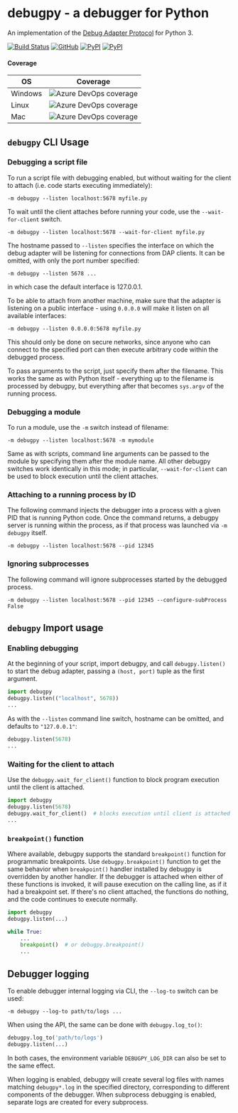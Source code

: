 # debugpy - a debugger for Python

An implementation of the [Debug Adapter Protocol](https://microsoft.github.io/debug-adapter-protocol/) for Python 3.

[![Build Status](https://dev.azure.com/debugpy/debugpy/_apis/build/status/debugpy-test-automation?branchName=main)](https://dev.azure.com/debugpy/debugpy/_build/latest?definitionId=1&branchName=main)
[![GitHub](https://img.shields.io/badge/license-MIT-brightgreen.svg)](https://raw.githubusercontent.com/microsoft/debugpy/main/LICENSE)
[![PyPI](https://img.shields.io/pypi/v/debugpy.svg)](https://pypi.org/project/debugpy/)
[![PyPI](https://img.shields.io/pypi/pyversions/debugpy.svg)](https://pypi.org/project/debugpy/)

#### Coverage

| OS | Coverage |
|---|---|
| Windows | ![Azure DevOps coverage](https://img.shields.io/azure-devops/coverage/debugpy/debugpy/2) |
| Linux | ![Azure DevOps coverage](https://img.shields.io/azure-devops/coverage/debugpy/debugpy/3) |
| Mac | ![Azure DevOps coverage](https://img.shields.io/azure-devops/coverage/debugpy/debugpy/4) |

## `debugpy` CLI Usage

### Debugging a script file

To run a script file with debugging enabled, but without waiting for the client to attach (i.e. code starts executing immediately):

```console
-m debugpy --listen localhost:5678 myfile.py
```

To wait until the client attaches before running your code, use the `--wait-for-client` switch.

```console
-m debugpy --listen localhost:5678 --wait-for-client myfile.py
```

The hostname passed to `--listen` specifies the interface on which the debug adapter will be listening for connections from DAP clients. It can be omitted, with only the port number specified:

```console
-m debugpy --listen 5678 ...
```

in which case the default interface is 127.0.0.1.

To be able to attach from another machine, make sure that the adapter is listening on a public interface - using `0.0.0.0` will make it listen on all available interfaces:

```console
-m debugpy --listen 0.0.0.0:5678 myfile.py
```

This should only be done on secure networks, since anyone who can connect to the specified port can then execute arbitrary code within the debugged process.

To pass arguments to the script, just specify them after the filename. This works the same as with Python itself - everything up to  the filename is processed by debugpy, but everything after that becomes `sys.argv` of the running process.

### Debugging a module

To run a module, use the `-m` switch instead of filename:

```console
-m debugpy --listen localhost:5678 -m mymodule
```

Same as with scripts, command line arguments can be passed to the module by specifying them after the module name. All other debugpy switches work identically in this mode; in particular, `--wait-for-client` can be used to block execution until the client attaches.

### Attaching to a running process by ID

The following command injects the debugger into a process with a given PID that is running Python code. Once the command returns, a debugpy server is running within the process, as if that process was launched via `-m debugpy` itself.

```console
-m debugpy --listen localhost:5678 --pid 12345
```

### Ignoring subprocesses

The following command will ignore subprocesses started by the debugged process.

```console
-m debugpy --listen localhost:5678 --pid 12345 --configure-subProcess False
```

## `debugpy` Import usage

### Enabling debugging

At the beginning of your script, import debugpy, and call `debugpy.listen()` to start the debug adapter, passing a `(host, port)` tuple as the first argument.

```python
import debugpy
debugpy.listen(("localhost", 5678))
...
```

As with the `--listen` command line switch, hostname can be omitted, and defaults to `"127.0.0.1"`:

```python
debugpy.listen(5678)
...
```

### Waiting for the client to attach

Use the `debugpy.wait_for_client()` function to block program execution until the client is attached.

```python
import debugpy
debugpy.listen(5678)
debugpy.wait_for_client()  # blocks execution until client is attached
...
```

### `breakpoint()` function

Where available, debugpy supports the standard `breakpoint()` function for programmatic breakpoints. Use `debugpy.breakpoint()` function to get the same behavior when `breakpoint()` handler installed by debugpy is overridden by another handler. If the debugger is attached when either of these functions is invoked, it will pause execution on the calling line, as if it had a breakpoint set. If there's no client attached, the functions do nothing, and the code continues to execute normally.

```python
import debugpy
debugpy.listen(...)

while True:
    ...
    breakpoint()  # or debugpy.breakpoint()
    ...
```

## Debugger logging

To enable debugger internal logging via CLI, the `--log-to` switch can be used:

```console
-m debugpy --log-to path/to/logs ...
```

When using the API, the same can be done with `debugpy.log_to()`:

```py
debugpy.log_to('path/to/logs')
debugpy.listen(...)
```

In both cases, the environment variable `DEBUGPY_LOG_DIR` can also be set to the same effect.

When logging is enabled, debugpy will create several log files with names matching `debugpy*.log` in the specified directory, corresponding to different components of the debugger. When subprocess debugging is enabled, separate logs are created for every subprocess.
